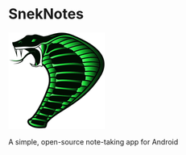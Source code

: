 # SnekNotes

![SnekNotes Logo](app/src/main/res/drawable/snek_xxxhdpi.png)

A simple, open-source note-taking app for Android
